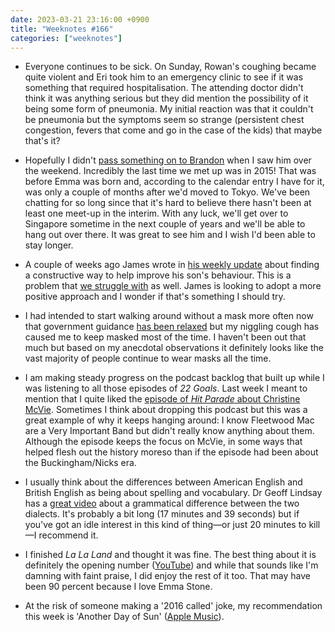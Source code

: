 ```yaml
---
date: 2023-03-21 23:16:00 +0900
title: "Weeknotes #166"
categories: ["weeknotes"]
---
```


- Everyone continues to be sick. On Sunday, Rowan's coughing became quite violent and Eri took him to an emergency clinic to see if it was something that required hospitalisation. The attending doctor didn't think it was anything serious but they did mention the possibility of it being some form of pneumonia. My initial reaction was that it couldn't be pneumonia but the symptoms seem so strange (persistent chest congestion, fevers that come and go in the case of the kids) that maybe that's it?

- Hopefully I didn't [pass something on to Brandon](https://sangsara.net/2023/03/19/week-11-23/) when I saw him over the weekend. Incredibly the last time we met up was in 2015! That was before Emma was born and, according to the calendar entry I have for it, was only a couple of months after we'd moved to Tokyo. We've been chatting for so long since that it's hard to believe there hasn't been at least one meet-up in the interim. With any luck, we'll get over to Singapore sometime in the next couple of years and we'll be able to hang out over there. It was great to see him and I wish I'd been able to stay longer.

- A couple of weeks ago James wrote in [his weekly update](https://jamesvandyne.com/250689a0-2076-45b1-ab81-7ff071e29359) about finding a constructive way to help improve his son's behaviour. This is a problem that [we struggle with](https://updates.inqk.net/post/1676983200.html) as well. James is looking to adopt a more positive approach and I wonder if that's something I should try.

- I had intended to start walking around without a mask more often now that government guidance [has been relaxed](https://www3.nhk.or.jp/nhkworld/en/news/20230313_03/) but my niggling cough has caused me to keep masked most of the time. I haven't been out that much but based on my anecdotal observations it definitely looks like the vast majority of people continue to wear masks all the time.

- I am making steady progress on the podcast backlog that built up while I was listening to all those episodes of _22 Goals_. Last week I meant to mention that I quite liked the [episode of _Hit Parade_ about Christine McVie](https://slate.com/podcasts/hit-parade/2023/01/christine-mcvie-quietly-led-fleetwood-mac-to-the-most-hits). Sometimes I think about dropping this podcast but this was a great example of why it keeps hanging around: I know Fleetwood Mac are a Very Important Band but didn't really know anything about them. Although the episode keeps the focus on McVie, in some ways that helped flesh out the history moreso than if the episode had been about the Buckingham/Nicks era.

- I usually think about the differences between American English and British English as being about spelling and vocabulary. Dr Geoff Lindsay has a [great video](https://www.youtube.com/watch?v=b4VAEmZBqK0) about a grammatical difference between the two dialects. It's probably a bit long (17 minutes and 39 seconds) but if you've got an idle interest in this kind of thing—or just 20 minutes to kill—I recommend it.

- I finished _La La Land_ and thought it was fine. The best thing about it is definitely the opening number ([YouTube](https://www.youtube.com/watch?v=xVVqlm8Fq3Y)) and while that sounds like I'm damning with faint praise, I did enjoy the rest of it too. That may have been 90 percent because I love Emma Stone.

- At the risk of someone making a '2016 called' joke, my recommendation this week is 'Another Day of Sun' ([Apple Music](https://music.apple.com/us/album/another-day-of-sun/1440863506?i=1440863663)).
